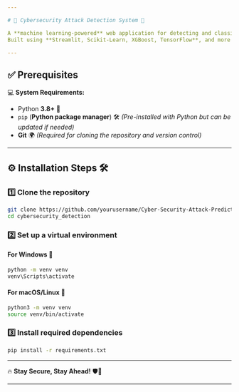 ```yaml
---

# 🔐 Cybersecurity Attack Detection System 🚀  

A **machine learning-powered** web application for detecting and classifying different types of cyber attacks.  
Built using **Streamlit, Scikit-Learn, XGBoost, TensorFlow**, and more! 🛡️  

---
```


## ✅ Prerequisites  

💻 **System Requirements:**  
- Python **3.8+** 🐍  
- `pip` (**Python package manager**)  🛠️ *(Pre-installed with Python but can be updated if needed)*  
- **Git** 🌍 *(Required for cloning the repository and version control)*   

---

## ⚙️ Installation Steps 🛠️  

### 1️⃣ Clone the repository  

```bash
git clone https://github.com/yourusername/Cyber-Security-Attack-Prediction.git
cd cybersecurity_detection
```

### 2️⃣ Set up a virtual environment  

#### For Windows 🏁  

```bash
python -m venv venv
venv\Scripts\activate
```

#### For macOS/Linux 🐧  

```bash
python3 -m venv venv
source venv/bin/activate
```

### 3️⃣ Install required dependencies  

```bash
pip install -r requirements.txt
```

---



🔥 **Stay Secure, Stay Ahead!** 🛡️🚀  

---
